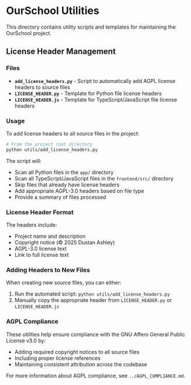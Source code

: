 # OurSchool Utilities

This directory contains utility scripts and templates for maintaining the OurSchool project.

## License Header Management

### Files

- **`add_license_headers.py`** - Script to automatically add AGPL license headers to source files
- **`LICENSE_HEADER.py`** - Template for Python file license headers
- **`LICENSE_HEADER.js`** - Template for TypeScript/JavaScript file license headers

### Usage

To add license headers to all source files in the project:

```bash
# From the project root directory
python utils/add_license_headers.py
```

The script will:
- Scan all Python files in the `app/` directory
- Scan all TypeScript/JavaScript files in the `frontend/src/` directory
- Skip files that already have license headers
- Add appropriate AGPL-3.0 headers based on file type
- Provide a summary of files processed

### License Header Format

The headers include:
- Project name and description
- Copyright notice (© 2025 Dustan Ashley)
- AGPL-3.0 license text
- Link to full license text

### Adding Headers to New Files

When creating new source files, you can either:
1. Run the automated script: `python utils/add_license_headers.py`
2. Manually copy the appropriate header from `LICENSE_HEADER.py` or `LICENSE_HEADER.js`

### AGPL Compliance

These utilities help ensure compliance with the GNU Affero General Public License v3.0 by:
- Adding required copyright notices to all source files
- Including proper license references
- Maintaining consistent attribution across the codebase

For more information about AGPL compliance, see `../AGPL_COMPLIANCE.md`.